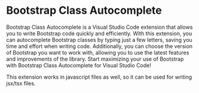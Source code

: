 # Bootstrap Class Autocomplete

Bootstrap Class Autocomplete is a Visual Studio Code extension that allows you to write Bootstrap code quickly and efficiently. With this extension, you can autocomplete Bootstrap classes by typing just a few letters, saving you time and effort when writing code. Additionally, you can choose the version of Bootstrap you want to work with, allowing you to use the latest features and improvements of the library. Start maximizing your use of Bootstrap with Bootstrap Class Autocomplete for Visual Studio Code!

This extension works in javascript files as well, so it can be used for writing jsx/tsx files.
